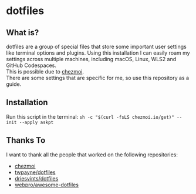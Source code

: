 # dotfiles

## What is?
dotfiles are a group of special files that store some important user settings like terminal options and plugins. Using this installation I can easily roam my settings across multiple machines, including macOS, Linux, WLS2 and GitHub Codespaces.   
This is possible due to [chezmoi](https://www.chezmoi.io).   
There are some settings that are specific for me, so use this repository as a guide.

## Installation

Run this script in the terminal:
```sh -c "$(curl -fsLS chezmoi.io/get)" -- init --apply askpt```

## Thanks To

I want to thank all the people that worked on the following repositories:

- [chezmoi](https://github.com/twpayne/chezmoi)
- [twpayne/dotfiles](https://github.com/twpayne/dotfiles)
- [driesvints/dotfiles](https://github.com/driesvints/dotfiles)
- [webpro/awesome-dotfiles](https://github.com/webpro/awesome-dotfiles)
